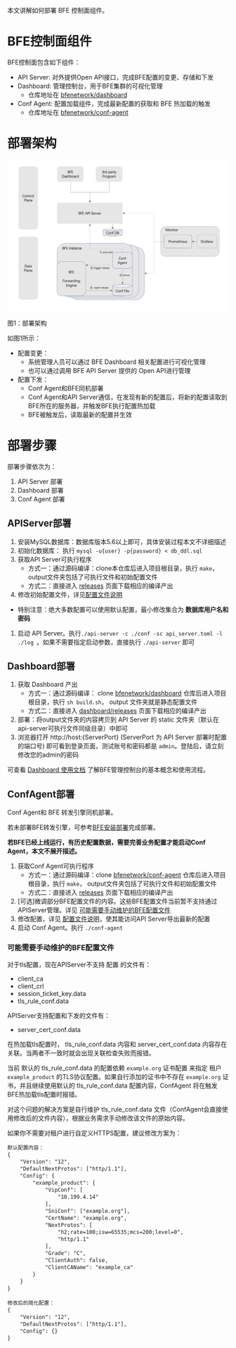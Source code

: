 本文讲解如何部署 BFE 控制面组件。

# BFE控制面组件
BFE控制面包含如下组件：
- API Server: 对外提供Open API接口，完成BFE配置的变更、存储和下发
- Dashboard: 管理控制台，用于BFE集群的可视化管理
    - 仓库地址在 [bfenetwork/dashboard](https://github.com/bfenetworks/dashboard)
- Conf Agent: 配置加载组件，完成最新配置的获取和 BFE 热加载的触发
    - 仓库地址在 [bfenetwork/conf-agent](https://github.com/bfenetworks/conf-agent)


# 部署架构
![部署架构](./assert/deploy_architecture.png)

图1：部署架构

如图1所示：
- 配置变更：
    - 系统管理人员可以通过 BFE Dashboard 相关配置进行可视化管理
    - 也可以通过调用 BFE API Server 提供的 Open API进行管理
- 配置下发：
    - Conf Agent和BFE同机部署
    - Conf Agent和API Server通信，在发现有新的配置后，将新的配置读取到BFE所在的服务器，并触发BFE执行配置热加载
    - BFE被触发后，读取最新的配置并生效


# 部署步骤

部署步骤依次为：
1. API Server 部署
1. Dashboard 部署
1. Conf Agent 部署

## APIServer部署
1. 安装MySQL数据库：数据库版本5.6以上即可，具体安装过程本文不详细描述
1. 初始化数据库： 执行 `mysql -u{user} -p{password} < db_ddl.sql`
1. 获取API Server可执行程序
    - 方式一：通过源码编译：clone本仓库后进入项目根目录，执行 `make`，output文件夹包括了可执行文件和初始配置文件
    - 方式二：直接进入 [releases](https://github.com/bfenetworks/api-server/releases) 页面下载相应的编译产出
1. 修改初始配置文件，详见[配置文件说明](./config_param.md)
- 特别注意：绝大多数配置可以使用默认配置，最小修改集合为 **数据库用户名和密码**
1. 启动 API Server。执行`./api-server -c ./conf -sc api_server.toml -l ./log `。如果不需要指定启动参数，直接执行 `./api-server` 即可

## Dashboard部署
1. 获取 Dashboard 产出
    - 方式一：通过源码编译： clone [bfenetwork/dashboard](https://github.com/bfenetworks/dashboard) 仓库后进入项目根目录，执行 `sh build.sh`， output 文件夹就是静态配置文件
    - 方式二：直接进入 [dashboard/releases](https://github.com/bfenetworks/dashboard/releases) 页面下载相应的编译产出
1. 部署：将output文件夹的内容拷贝到 API Server 的 static 文件夹（默认在api-server可执行文件同级目录）中即可
1. 浏览器打开 http://host:{ServerPort} (ServerPort 为 API Server 部署时配置的端口号) 即可看到登录页面，测试账号和密码都是 `admin`。登陆后，请立刻修改您的admin的密码

可查看 [Dashboard 使用文档](https://github.com/bfenetworks/dashboard/blob/develop/docs/zh-cn/user-guide/SUMMARY.md) 了解BFE管理控制台的基本概念和使用流程。


## ConfAgent部署
Conf Agent和 BFE 转发引擎同机部署。

若未部署BFE转发引擎，可参考[BFE安装部署](https://www.bfe-networks.net/en_us/installation/install/)完成部署。

**若BFE已经上线运行，有历史配置数据，需要完善业务配置才能启动Conf Agent，本文不展开描述。**

1. 获取Conf Agent可执行程序
    - 方式一：通过源码编译：clone [bfenetwork/conf-agent](https://github.com/bfenetworks/conf-agent) 仓库后进入项目根目录，执行 `make`， output文件夹包括了可执行文件和初始配置文件
    - 方式二：直接进入 [releases](https://github.com/bfenetworks/conf-agent/releases) 页面下载相应的编译产出
1. [可选]微调部分BFE配置文件的内容。这些BFE配置文件当前暂不支持通过APIServer管理。详见 [可能需要手动维护的BFE配置文件](#keep)
1. 修改配置，详见 [配置文件说明](https://github.com/bfenetworks/conf-agent/blob/develop/docs/zh_cn/config.md)，使其能访问API Server导出最新的配置
1. 启动 Conf Agent。执行 `./conf-agent`

### <a id="keep">可能需要手动维护的BFE配置文件</a>

对于tls配置，现在APIServer不支持 配置 的文件有：
- client_ca
- client_crl
- session_ticket_key.data
- tls_rule_conf.data

APIServer支持配置和下发的文件有：
- server_cert_conf.data  
 
在热加载tls配置时， tls_rule_conf.data 内容和 server_cert_conf.data 内容存在关联。当两者不一致时就会出现关联检查失败而报错。

当前 默认的 tls_rule_conf.data 的配置依赖 `example.org` 证书配置 来指定 租户 `example_product` 的TLS协议配置。如果自行添加的证书中不存在 `example.org` 证书，并且继续使用默认的 tls_rule_conf.data 配置内容，ConfAgent 将在触发BFE热加载tls配置时报错。

对这个问题的解决方案是自行维护 tls_rule_conf.data 文件（ConfAgent会直接使用修改后的文件内容），根据业务需求手动修改该文件的原始内容。

如果你不需要对租户进行自定义HTTPS配置，建议修改方案为：

```
默认配置内容：
{
    "Version": "12",
    "DefaultNextProtos": ["http/1.1"],
    "Config": {
        "example_product": {
            "VipConf": [
                "10.199.4.14"
            ],
            "SniConf": ["example.org"],
            "CertName": "example.org",
            "NextProtos": [
                "h2;rate=100;isw=65535;mcs=200;level=0",
                "http/1.1"
            ],
            "Grade": "C",
            "ClientAuth": false,
            "ClientCAName": "example_ca"
        }
    }
}

修改后的简化配置：
{
    "Version": "12",
    "DefaultNextProtos": ["http/1.1"],
    "Config": {}
}

```

